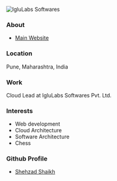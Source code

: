 ![IgluLabs Softwares](http://dzw7f3rrk6q3f.cloudfront.net/wp-content/uploads/2017/07/logo-WitsxsTagLine_150x150.png?x37601)

### About

- [Main Website](https://www.iglulabs.com)

### Location

Pune, Maharashtra, India

### Work

Cloud Lead at IgluLabs Softwares Pvt. Ltd.

### Interests

- Web development
- Cloud Architecture
- Software Architecture
- Chess

### Github Profile

- [Shehzad Shaikh](https://github.com/cyberrspiritt)
